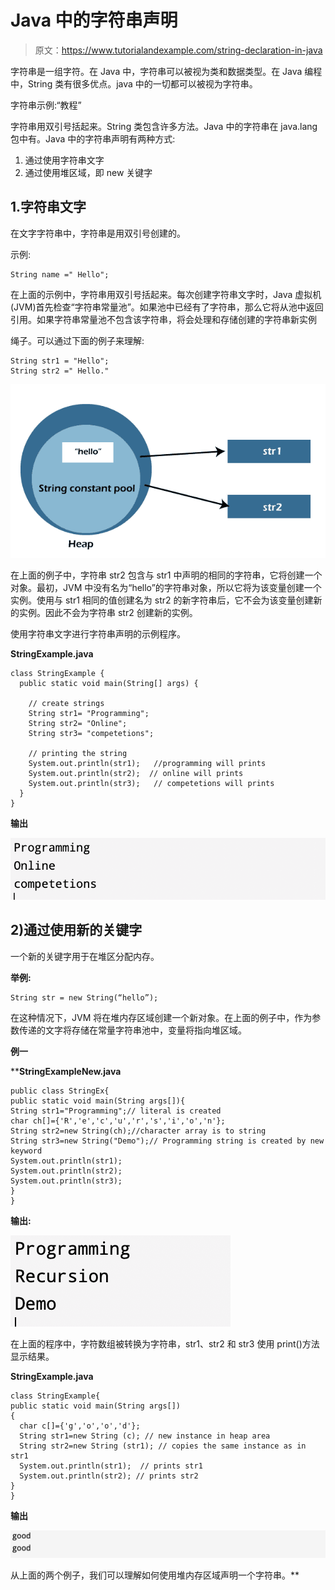 # Java 中的字符串声明

> 原文：<https://www.tutorialandexample.com/string-declaration-in-java>

字符串是一组字符。在 Java 中，字符串可以被视为类和数据类型。在 Java 编程中，String 类有很多优点。java 中的一切都可以被视为字符串。

字符串示例:“教程”

字符串用双引号括起来。String 类包含许多方法。Java 中的字符串在 java.lang 包中有。Java 中的字符串声明有两种方式:

1.  通过使用字符串文字
2.  通过使用堆区域，即 new 关键字

## 1.字符串文字

在文字字符串中，字符串是用双引号创建的。

示例:

```
String name =" Hello";
```

在上面的示例中，字符串用双引号括起来。每次创建字符串文字时，Java 虚拟机(JVM)首先检查“字符串常量池”。如果池中已经有了字符串，那么它将从池中返回引用。如果字符串常量池不包含该字符串，将会处理和存储创建的字符串新实例

绳子。可以通过下面的例子来理解:

```
String str1 = "Hello"; 
String str2 =" Hello." 
```

![String Declaration in Java](img/5ba89473ff12e92f8bdf97d6a11acabb.png)

在上面的例子中，字符串 str2 包含与 str1 中声明的相同的字符串，它将创建一个对象。最初，JVM 中没有名为“hello”的字符串对象，所以它将为该变量创建一个实例。使用与 str1 相同的值创建名为 str2 的新字符串后，它不会为该变量创建新的实例。因此不会为字符串 str2 创建新的实例。

使用字符串文字进行字符串声明的示例程序。

**StringExample.java**

```
class StringExample {
  public static void main(String[] args) {

    // create strings
    String str1= "Programming";
    String str2= "Online";
    String str3= "competetions";

    // printing the string
    System.out.println(str1);   //programming will prints
    System.out.println(str2);  // online will prints
    System.out.println(str3);   // competetions will prints
  }
}
```

**输出**

![String Declaration in Java](img/85301263b7cff0025f468341582a24a3.png)  

## 2)通过使用新的关键字

一个新的关键字用于在堆区分配内存。

**举例:**

```
String str = new String(“hello”);
```

在这种情况下，JVM 将在堆内存区域创建一个新对象。在上面的例子中，作为参数传递的文字将存储在常量字符串池中，变量将指向堆区域。

**例一**

 ****StringExampleNew.java**

```
public class StringEx{    
public static void main(String args[]){    
String str1="Programming";// literal is created   
char ch[]={'R','e','c','u','r','s','i','o','n'};    
String str2=new String(ch);//character array is to string    
String str3=new String("Demo");// Programming string is created by new keyword    
System.out.println(str1);    
System.out.println(str2);    
System.out.println(str3);    
}
} 
```

**输出:**

![String Declaration in Java](img/2ba0414605469ea31a6bd3024e545fb8.png)  

在上面的程序中，字符数组被转换为字符串，str1、str2 和 str3 使用 print()方法显示结果。

**StringExample.java**

```
class StringExample{
public static void main(String args[])
{ 
  char c[]={'g','o','o','d'};
  String str1=new String (c); // new instance in heap area
  String str2=new String (str1); // copies the same instance as in str1
  System.out.println(str1);  // prints str1
  System.out.println(str2); // prints str2
}
} 
```

**输出**

![String Declaration in Java](img/c0733b44635646c2d74f0529c4ba11a9.png)  

从上面的两个例子，我们可以理解如何使用堆内存区域声明一个字符串。**